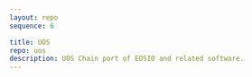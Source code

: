 ```yaml
---
layout: repo
sequence: 6

title: UOS
repo: uos
description: UOS Chain port of EOSIO and related software.
---
```

